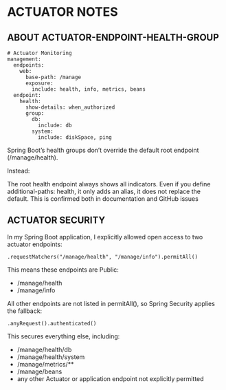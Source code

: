 # ACTUATOR NOTES

## ABOUT ACTUATOR-ENDPOINT-HEALTH-GROUP
```
# Actuator Monitoring
management:
  endpoints:
    web:
      base-path: /manage
      exposure:
        include: health, info, metrics, beans
  endpoint:
    health:
      show-details: when_authorized
      group:
        db:
          include: db
        system:
          include: diskSpace, ping
```
Spring Boot’s health groups don’t override the default root endpoint (/manage/health).

Instead:

The root health endpoint always shows all indicators.
Even if you define additional-paths: health, it only adds an alias, it does not replace the default.
This is confirmed both in documentation and GitHub issues



## ACTUATOR SECURITY
In my Spring Boot application, I explicitly allowed open access to two actuator endpoints:

```
.requestMatchers("/manage/health", "/manage/info").permitAll()
```
This means these endpoints are Public:
- /manage/health 
- /manage/info 

All other endpoints are not listed in permitAll(), so Spring Security applies the fallback:
```
.anyRequest().authenticated()
```
This secures everything else, including:
- /manage/health/db
- /manage/health/system
- /manage/metrics/**
- /manage/beans
- any other Actuator or application endpoint not explicitly permitted

